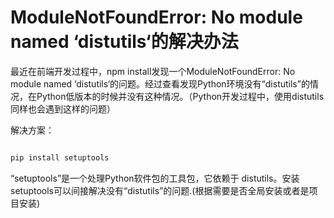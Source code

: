 # ModuleNotFoundError: No module named ‘distutils‘的解决办法

最近在前端开发过程中，npm install发现一个ModuleNotFoundError: No module named ‘distutils‘的问题。经过查看发现Python环境没有“distutils”的情况，在Python低版本的时候并没有这种情况。（Python开发过程中，使用distutils同样也会遇到这样的问题）

解决方案：

```python

pip install setuptools
```

“setuptools”是一个处理Python软件包的工具包，它依赖于 distutils。安装 setuptools可以间接解决没有“distutils”的问题.(根据需要是否全局安装或者是项目安装)


